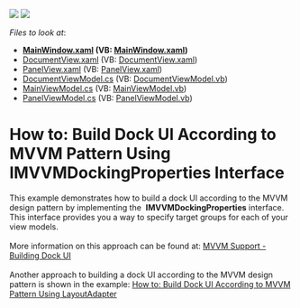 <!-- default badges list -->
[![](https://img.shields.io/badge/Open_in_DevExpress_Support_Center-FF7200?style=flat-square&logo=DevExpress&logoColor=white)](https://supportcenter.devexpress.com/ticket/details/E20026)
[![](https://img.shields.io/badge/📖_How_to_use_DevExpress_Examples-e9f6fc?style=flat-square)](https://docs.devexpress.com/GeneralInformation/403183)
<!-- default badges end -->
<!-- default file list -->
*Files to look at*:

* **[MainWindow.xaml](./CS/MainWindow.xaml) (VB: [MainWindow.xaml](./VB/MainWindow.xaml))**
* [DocumentView.xaml](./CS/View/DocumentView.xaml) (VB: [DocumentView.xaml](./VB/View/DocumentView.xaml))
* [PanelView.xaml](./CS/View/PanelView.xaml) (VB: [PanelView.xaml](./VB/View/PanelView.xaml))
* [DocumentViewModel.cs](./CS/ViewModel/DocumentViewModel.cs) (VB: [DocumentViewModel.vb](./VB/ViewModel/DocumentViewModel.vb))
* [MainViewModel.cs](./CS/ViewModel/MainViewModel.cs) (VB: [MainViewModel.vb](./VB/ViewModel/MainViewModel.vb))
* [PanelViewModel.cs](./CS/ViewModel/PanelViewModel.cs) (VB: [PanelViewModel.vb](./VB/ViewModel/PanelViewModel.vb))
<!-- default file list end -->
# How to: Build Dock UI According to MVVM Pattern Using IMVVMDockingProperties Interface


<p>This example demonstrates how to build a dock UI according to the MVVM design pattern by implementing the  <strong>IMVVMDockingProperties</strong> interface. This interface provides you a way to specify target groups for each of your view models.<br><br>More information on this approach can be found at: <a href="https://documentation.devexpress.com/#WPF/CustomDocument11386">MVVM Support - Building Dock UI</a><br><br>Another approach to building a dock UI according to the MVVM design pattern is shown in the example: <a href="https://www.devexpress.com/Support/Center/p/T273592">How to: Build Dock UI According to MVVM Pattern Using LayoutAdapter</a><br><br></p>

<br/>


